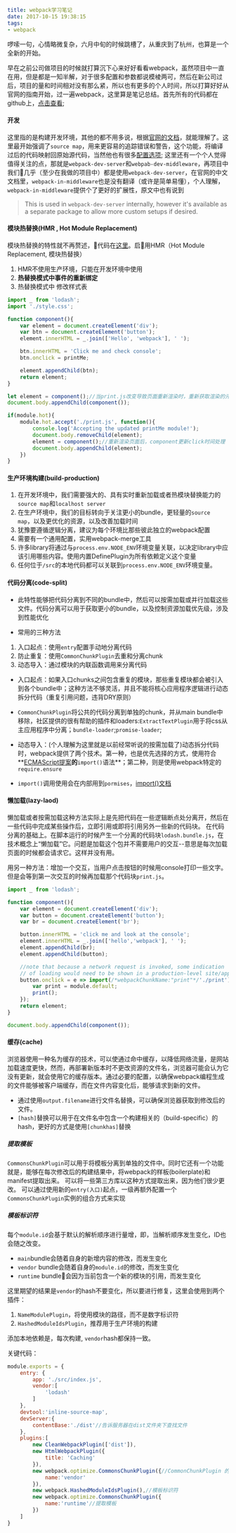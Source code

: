 ```yaml
title: webpack学习笔记
date: 2017-10-15 19:38:15
tags:
- webpack
```
啰嗦一句，心情略微复杂，六月中旬的时候跳槽了，从重庆到了杭州，也算是一个全新的开始。

早在之前公司做项目的时候就打算沉下心来好好看看webpack，虽然项目中一直在用，但是都是一知半解，对于很多配置和参数都说模棱两可，然后在新公司过后，项目的量和时间相对没有那么紧，所以也有更多的个人时间，所以打算好好从官网的指南开始，过一遍webpack，这里算是笔记总结。首先所有的代码都在github上，[点击查看](https://github.com/Neras/webpack-in);

#### 开发
这里指的是构建开发环境，其他的都不用多说，根据[官网的文档](https://doc.webpack-china.org/guides/development/#-webpack-dev-server)，就能理解了。这里最开始强调了`source map`，用来更容易的追踪错误和警告，这个功能，将编译过后的代码映射回原始源代码，当然他也有很多[配置选项](https://doc.webpack-china.org/configuration/devtool);
这里还有一个个人觉得值得关注的点，那就是`webpack-dev-server`和`webpab-dev-middleware`，再项目中我们几乎（至少在我做的项目中）都是使用`webpack-dev-server`，在官网的中文文档里，`webpack-in-middleware`也是没有翻译（或许是简单易懂），个人理解，`webpack-in-middleware`提供个了更好的扩展性，原文中也有说到
> This is used in `webpack-dev-server` internally, however it's available as a separate package to allow more custom setups if desired.

#### 模块热替换(HMR , Hot Module Replacement)
模块热替换的特性就不再赘述，代码在[这里](https://github.com/Neras/webpack-in/tree/HMR)。启用HMR（Hot Module Replacement, 模块热替换）
1. HMR不使用生产环境，只能在开发环境中使用
2. **热替换模式中事件的重新绑定**
3. 热替换模式中 修改样式表

```javascript
import _ from 'lodash';
import './style.css';

function component(){
    var element = document.createElement('div');
    var btn = document.createElement('button');
    element.innerHTML = _.join(['Hello', 'webpack'], ' ');

    btn.innerHTML = 'Click me and check console';
    btn.onclick = printMe;

    element.appendChild(btn);
    return element;
}

let element = component();//当print.js改变导致页面重新渲染时，重新获取渲染的元素
document.body.appendChild(component());

if(module.hot){
    module.hot.accept('./print.js', function(){
        console.log('Accepting the updated printMe module!');
        document.body.removeChild(element);
        element = component();//重新渲染页面后，component更新click时间处理
        document.body.appendChild(element);
    })
}
```

#### 生产环境构建(build-production)
1. 在开发环境中，我们需要强大的、具有实时重新加载或者热模块替换能力的`source map`和`localhost server`
2. 在生产环境中，我们的目标转向于关注更小的bundle，更轻量的`source map`，以及更优化的资源，以及改善加载时间
3. 犹豫要遵循逻辑分离，建议为每个环境比那些彼此独立的webpack配置
4. 需要有一个通用配置，实用webpack-merge工具
5. 许多library将通过与`process.env.NODE_ENV`环境变量关联，以决定library中应该引用哪些内容。使用内置DefinePlugin为所有依赖定义这个变量
6. 任何位于`/src`的本地代码都可以关联到`process.env.NODE_ENV`环境变量。

#### 代码分离(code-split)
- 此特性能够把代码分离到不同的bundle中，然后可以按需加载或并行加载这些文件。代码分离可以用于获取更小的bundle，以及控制资源加载优先级，涉及到性能优化

- 常用的三种方法
 1. 入口起点：使用`entry`配置手动地分离代码
 2. 防止重复：使用`CommonChunkPlugin`去重和分离chunk
 3. 动态导入：通过模块的内联函数调用来分离代码


- 入口起点：如果入口chunks之间包含重复的模块，那些重复模块都会被引入到各个bundle中；这种方法不够灵活，并且不能将核心应用程序逻辑进行动态拆分代码（重复引用问题，违背DRY原则）

- `CommonChunkPlugin`将公共的代码分离到单独的chunk，并从main bundle中移除，社区提供的很有帮助的插件和loaders:`ExtractTextPlugin`用于将css从主应用程序中分离；`bundle-loader`;`promise-loader`;

- 动态导入：(个人理解为这里就是以前经常听说的按需加载了)动态拆分代码时，webpack提供了两个技术。第一种，也是优先选择的方式，使用符合**[ECMAScript提案](https://github.com/tc39/proposal-dynamic-import)**的**`import()`语法**；第二种，则是使用webpack特定的`require.ensure`

- `import()`调用使用会在内部用到`pormises`，[import()文档](https://doc.webpack-china.org/api/module-methods#import-)

#### 懒加载(lazy-laod)
懒加载或者按需加载这种方法实际上是先把代码在一些逻辑断点处分离开，然后在一些代码中完成某些操作后，立即引用或即将引用另外一些新的代码块。
在代码分离的基础上。在脚本运行的时候产生一个分离的代码块`lodash.bundle.js`，在技术概念上“懒加载”它。问题是加载这个包并不需要用户的交互--意思是每次加载页面的时候都会请求它。这样并没有用。

用另一种方法：增加一个交互，当用户点击按钮的时候用console打印一些文字。但是会等到第一次交互的时候再加载那个代码块`print.js`。

```javascript
import _ from 'lodash';

function component(){
    var element = document.createElement('div');
    var button = document.createElement('button');
    var br = document.createElement('br');

    button.innerHTML = 'click me and look at the console';
    element.innerHTML = _.join(['hello','webpack'], ' ');
    element.appendChild(br);
    element.appendChild(button);

    //note that because a network request is invoked, some indication
    // of loading would need to be shown in a production-level site/app.
    button.onclick = e => import(/*webpackChunkName:"print"*/'./print').then(module => {
        var print = module.default;
        print();
    });
    return element;
}

document.body.appendChild(component());
```

#### 缓存(cache)
浏览器使用一种名为缓存的技术，可以使通过命中缓存，以降低网络流量，是网站加载速度更快，然而，再部署新版本时不更改资源的文件名，浏览器可能会认为它没有更新，就会使用它的缓存版本。通过必要的配置，以确保webpack编程生成的文件能够被客户端缓存，而在文件内容变化后，能够请求到新的文件。

- 通过使用`output.filename`进行文件名替换，可以确保浏览器获取到修改后的文件。
- `[hash]`替换可以用于在文件名中包含一个构建相关的（build-specific）的hash，更好的方式是使用`[chunkhas]`替换

##### 提取模板
`CommonsChunkPlugin`可以用于将模板分离到单独的文件中。同时它还有一个功能就是，能够在每次修改后的构建结果中，将webpack的样板(boilerplate)和manifest提取出来。
可以将一些第三方库以这种方式提取出来，因为他们很少更改。
可以通过使用新的`entry(入口)`起点，一级再额外配置一个`CommonsChunkPlugin`实例的组合方式来实现

##### 模板标识符
每个`module.id`会基于默认的解析顺序进行量增，即，当解析顺序发生变化，ID也会随之改变。
- `main`bundle会随着自身的新增内容的修改，而发生变化
- `vendor` bundle会随着自身的`module.id`的修改，而发生变化
- `runtime` bundle会因为当前包含一个新的模块的引用，而发生变化

这里期望的结果是`vendor`的hash不要变化，所以要进行修复，这里会使用到两个插件：
1. `NameModulePlugin`，将使用模块的路径，而不是数字标识符
2. `HashedModuleIdsPlugin`，推荐用于生产环境的构建

添加本地依赖是，每次构建, `vendor`hash都保持一致。

关键代码：
```javascript
module.exports = {
    entry: {
        app: './src/index.js',
        vendor:[
            'lodash'
        ]
    },
    devtool:'inline-source-map',
    devServer:{
        contentBase:'./dist'//告诉服务器在dist文件夹下查找文件
    },
    plugins:[
        new CleanWebpackPlugin(['dist']),
        new HtmlWebpackPlugin({
            title: 'Caching'
        }),
        new webpack.optimize.CommonsChunkPlugin({//CommonChunkPlugin 的 vendor 实例，必须在 runtime 实例之前引入
            name:'vendor'
        }),
        new webpack.HashedModuleIdsPlugin(),//模板标识符
        new webpack.optimize.CommonsChunkPlugin({
            name:'runtime'//提取模板
        })
    ]
}
```